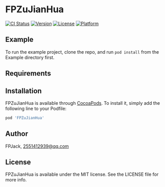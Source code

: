 # FPZuJianHua

[![CI Status](https://img.shields.io/travis/FPJack/FPZuJianHua.svg?style=flat)](https://travis-ci.org/FPJack/FPZuJianHua)
[![Version](https://img.shields.io/cocoapods/v/FPZuJianHua.svg?style=flat)](https://cocoapods.org/pods/FPZuJianHua)
[![License](https://img.shields.io/cocoapods/l/FPZuJianHua.svg?style=flat)](https://cocoapods.org/pods/FPZuJianHua)
[![Platform](https://img.shields.io/cocoapods/p/FPZuJianHua.svg?style=flat)](https://cocoapods.org/pods/FPZuJianHua)

## Example

To run the example project, clone the repo, and run `pod install` from the Example directory first.

## Requirements

## Installation

FPZuJianHua is available through [CocoaPods](https://cocoapods.org). To install
it, simply add the following line to your Podfile:

```ruby
pod 'FPZuJianHua'
```

## Author

FPJack, 2551412939@qq.com

## License

FPZuJianHua is available under the MIT license. See the LICENSE file for more info.
